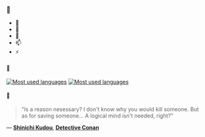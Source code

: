 ### 👋

- 🔭
- 🌱
- 💬
- 📫
- ⚡

#### 🧏

[![Most used languages](https://github-readme-stats-aynah.vercel.app/api/top-langs/?username=aynh&theme=solarized-dark&langs_count=6&layout=compact&hide_title=true)](https://github.com/anuraghazra/github-readme-stats#gh-dark-mode-only)
[![Most used languages](https://github-readme-stats-aynah.vercel.app/api/top-langs/?username=aynh&theme=solarized-light&langs_count=6&layout=compact&hide_title=true)](https://github.com/anuraghazra/github-readme-stats#gh-light-mode-only)

#### 💬

> "Is a reason nesessary? I don't know why you would kill someone. But as for saving someone... A logical mind isn't needed, right?"

&mdash; [**Shinichi Kudou**](https://myanimelist.net/character.php?q=Shinichi%20Kudou&cat=character), [**Detective Conan**](https://myanimelist.net/search/all?q=Detective%20Conan&cat=all)
